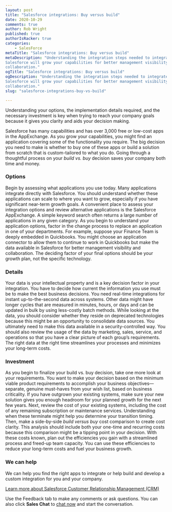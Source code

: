 ```yaml
---
layout: post
title: "Salesforce integrations: Buy versus build"
date: 2020-10-29
comments: true
author: Rob Wright
published: true
authorIsRacker: true
categories:
    - SalesForce
metaTitle: "Salesforce integrations: Buy versus build"
metaDescription: "Understanding the integration steps needed to integrate with
Salesforce will grow your capabilities for better management visibility and
collaboration."
ogTitle: "Salesforce integrations: Buy versus build"
ogDescription: "Understanding the integration steps needed to integrate with
Salesforce will grow your capabilities for better management visibility and
collaboration."
slug: "salesforce-integrations-buy-vs-build"

---
```


Understanding your options, the implementation details required, and the necessary investment is
key when trying to reach your company goals because it gives you clarity and aids your decision making.

<!--more-->

Salesforce has many capabilities and has over 3,000 free or low-cost apps in the AppExchange. As you grow your
capabilities, you might find an application covering some of the functionality you require. The big decision you
need to make is whether to buy one of these apps or build a solution from scratch that is custom-tailored to what
you do. Going through a thoughtful process on your *build vs. buy* decision saves your company both time and money.

### Options

Begin by assessing what applications you use today. Many applications integrate directly with Salesforce. You should
understand whether these applications can scale to where you want to grow, especially if you have significant near-term
growth goals. A convenient place to assess your integration options and review alternative applications is the Salesforce
AppExchange. A simple keyword search often returns a large number of applications in any given category. As you begin to
understand your application options, factor in the change process to replace an application in one of your departments.
For example, suppose your Finance Team is deeply embedded in Quickbooks. You might choose an application connector to
allow them to continue to work in Quickbooks but make the data available in Salesforce for better management visibility
and collaboration. The deciding factor of your final options should be your growth plan, not the specific technology.

### Details

Your data is your intellectual property and is a key decision factor in your integration. You have to decide how current
the information you use must be to make the best business decisions. You need real-time integrations for instant up-to-the-second
data across systems. Other data might have longer cycles that are measured in minutes, hours, or days and can be updated in bulk
by using less-costly batch methods. While looking at the data, you should consider whether they reside on deprecated technologies
because this might be an opportunity to consolidate data sources. You ultimately need to make this data available in a
security-controlled way. You should also review the usage of the data by marketing, sales, service, and operations so that you have
a clear picture of each group’s requirements. The right data at the right time streamlines your processes and minimizes your
long-term costs.

### Investment

As you begin to finalize your build vs. buy decision, take one more look at your requirements. You want to make your decision based
on the minimum viable product requirements to accomplish your business objectives&mdash;separate, genuine must-haves from your wish
list, based on business criticality. If you have outgrown your existing systems, make sure your new solution gives you enough headroom
for your planned growth for the next few years. Next, review the cost of your existing systems, including the cost of any remaining
subscription or maintenance services. Understanding when these terminate might help you determine your transition timing. Then, make
a side-by-side *build versus buy* cost comparison to create cost clarity. This analysis should include both your one-time and recurring
costs because this comparison might be a tipping point in your decision. With these costs known, plan out the efficiencies you gain
with a streamlined process and freed-up team capacity. You can use these efficiencies to reduce your long-term costs and fuel your
business growth.

### We can help

We can help you find the right apps to integrate or help build and develop a custom integration for you and your company.

<a class="cta red" id="cta" href="https://www.rackspace.com/salesforce">Learn more about Salesforce Customer Relationship Management (CRM)</a>

Use the Feedback tab to make any comments or ask questions. You can also click
**Sales Chat** to [chat now](https://www.rackspace.com/) and start the conversation.
